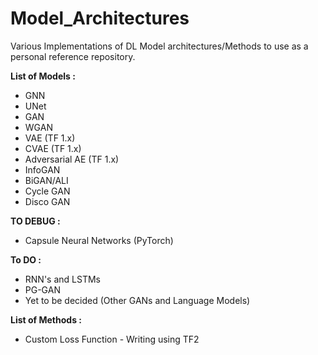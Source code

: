 # Model_Architectures
Various Implementations of DL Model architectures/Methods to use as a personal reference repository.

**List of Models :** 
- GNN
- UNet
- GAN
- WGAN
- VAE (TF 1.x)
- CVAE (TF 1.x)
- Adversarial AE (TF 1.x)
- InfoGAN
- BiGAN/ALI
- Cycle GAN
- Disco GAN

**TO DEBUG :**
- Capsule Neural Networks (PyTorch)


**To DO :** 
- RNN's and LSTMs
- PG-GAN
- Yet to be decided (Other GANs and Language Models)

**List of Methods :** 
- Custom Loss Function - Writing using TF2
